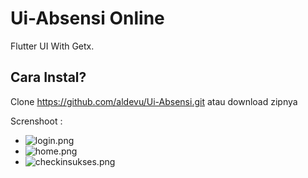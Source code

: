 # Ui-Absensi Online

Flutter UI With Getx.

## Cara Instal?

Clone https://github.com/aldevu/Ui-Absensi.git atau download zipnya

Screnshoot :

- ![login.png]( {https://ibb.co/3prxf8S} )
- ![home.png]( {https://ibb.co/930bgm5} )
- ![checkinsukses.png]( {https://ibb.co/xDW8q8F} )
